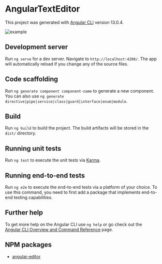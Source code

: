 # AngularTextEditor

This project was generated with [Angular CLI](https://github.com/angular/angular-cli) version 13.0.4.

![example](https://user-images.githubusercontent.com/15948693/150448944-70361712-ae0e-4fe4-a6fd-91f2852e30fb.png)

## Development server

Run `ng serve` for a dev server. Navigate to `http://localhost:4200/`. The app will automatically reload if you change any of the source files.

## Code scaffolding

Run `ng generate component component-name` to generate a new component. You can also use `ng generate directive|pipe|service|class|guard|interface|enum|module`.

## Build

Run `ng build` to build the project. The build artifacts will be stored in the `dist/` directory.

## Running unit tests

Run `ng test` to execute the unit tests via [Karma](https://karma-runner.github.io).

## Running end-to-end tests

Run `ng e2e` to execute the end-to-end tests via a platform of your choice. To use this command, you need to first add a package that implements end-to-end testing capabilities.

## Further help

To get more help on the Angular CLI use `ng help` or go check out the [Angular CLI Overview and Command Reference](https://angular.io/cli) page.

## NPM packages

- [angular-editor](https://www.npmjs.com/package/@kolkov/angular-editor)
